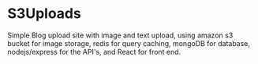 # S3Uploads


Simple Blog upload site with image and text upload, using amazon s3 bucket for image storage, redis for query caching, mongoDB for database, nodejs/express for the API's, and React for front end.
